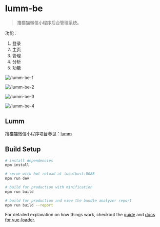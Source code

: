 # lumm-be

> 撸猫猫微信小程序后台管理系统。

功能：

1. 登录
2. 主页
3. 管理
4. 分析
5. 功能

![/lumm-be-1](http://ozlcirvd6.bkt.clouddn.com/lumm-be-1.png)

![/lumm-be-2](http://ozlcirvd6.bkt.clouddn.com/lumm-be-2.png)

![/lumm-be-3](http://ozlcirvd6.bkt.clouddn.com/lumm-be-3.png)

![/lumm-be-4](http://ozlcirvd6.bkt.clouddn.com/lumm-be-4.png)


## Lumm
撸猫猫微信小程序项目参见：[lumm](https://github.com/Panfen/lumm)

## Build Setup

``` bash
# install dependencies
npm install

# serve with hot reload at localhost:8088
npm run dev

# build for production with minification
npm run build

# build for production and view the bundle analyzer report
npm run build --report
```

For detailed explanation on how things work, checkout the [guide](http://vuejs-templates.github.io/webpack/) and [docs for vue-loader](http://vuejs.github.io/vue-loader).
